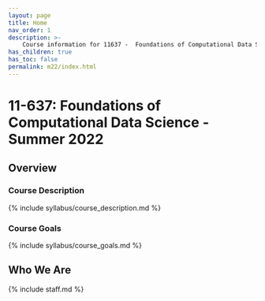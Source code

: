 ```yaml
---
layout: page
title: Home
nav_order: 1
description: >-
    Course information for 11637 -  Foundations of Computational Data Science.
has_children: true
has_toc: false
permalink: m22/index.html
---
```


# 11-637: Foundations of Computational Data Science - Summer 2022

## Overview

### Course Description

{% include syllabus/course_description.md %}

### Course Goals

{% include syllabus/course_goals.md %}

## Who We Are

{% include staff.md %}